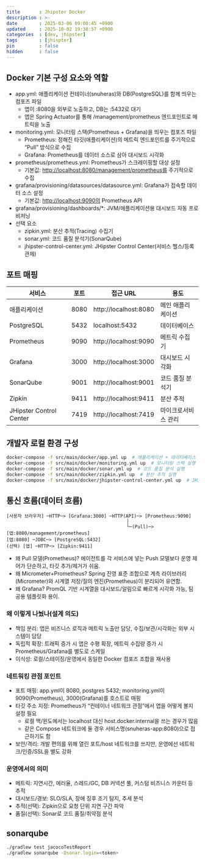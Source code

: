 ```yaml
---
title       : Jhipster Docker
description : >- 
date        : 2025-03-06 09:00:45 +0900
updated     : 2025-10-02 19:38:57 +0900
categories  : [dev, jhipster]
tags        : [jhispter]
pin         : false
hidden      : false
---
```


## Docker 기본 구성 요소와 역할

- app.yml: 애플리케이션 컨테이너(snuheras)와 DB(PostgreSQL)를 함께 띄우는 컴포즈 파일
  - 앱이 :8080을 외부로 노출하고, DB는 :5432로 대기
  - 앱은 Spring Actuator를 통해 /management/prometheus 엔드포인트로 메트릭을 노출
- monitoring.yml: 모니터링 스택(Prometheus + Grafana)을 띄우는 컴포즈 파일
  - Prometheus: 정해진 타깃(애플리케이션)의 메트릭 엔드포인트를 주기적으로 “Pull” 방식으로 수집
  - Grafana: Prometheus를 데이터 소스로 삼아 대시보드 시각화
- prometheus/prometheus.yml: Prometheus가 스크레이핑할 대상 설정
  - 기본값: <http://localhost:8080/management/prometheus를> 주기적으로 수집
- grafana/provisioning/datasources/datasource.yml: Grafana가 접속할 데이터 소스 설정
  - 기본값: <http://localhost:9090의> Prometheus API
- grafana/provisioning/dashboards/\*: JVM/애플리케이션용 대시보드 자동 프로비저닝
- 선택 요소
  - zipkin.yml: 분산 추적(Tracing) 수집기
  - sonar.yml: 코드 품질 분석기(SonarQube)
  - jhipster-control-center.yml: JHipster Control Center(서비스 헬스/등록 관제)


## 포트 매핑

| 서비스 | 포트 | 접근 URL | 용도 |
|--------|------|----------|------|
| 애플리케이션 | 8080 | http://localhost:8080 | 메인 애플리케이션 |
| PostgreSQL | 5432 | localhost:5432 | 데이터베이스 |
| Prometheus | 9090 | http://localhost:9090 | 메트릭 수집기 |
| Grafana | 3000 | http://localhost:3000 | 대시보드 시각화 |
| SonarQube | 9001 | http://localhost:9001 | 코드 품질 분석기 |
| Zipkin | 9411 | http://localhost:9411 | 분산 추적  | 
| JHipster Control Center | 7419 | http://localhost:7419 | 마이크로서비스 관리 |


## 개발자 로컬 환경 구성
```sh
docker-compose -f src/main/docker/app.yml up  # 애플리케이션 + 데이터베이스 실행
docker-compose -f src/main/docker/monitoring.yml up  # 모니터링 스택 실행
docker-compose -f src/main/docker/sonar.yml up  # 코드 품질 분석 실행
docker-compose -f src/main/docker/zipkin.yml up  # 분산 추적 실행
docker-compose -f src/main/docker/jhipster-control-center.yml up  # JHipster Control Center 실행
```

## 통신 흐름(데이터 흐름)

```
[사용자 브라우저] ─HTTP─> [Grafana:3000] ─HTTP(API)─> [Prometheus:9090]
                                            │
                                            └─(Pull)─> [앱:8080/management/prometheus]
[앱:8080] ─JDBC─> [PostgreSQL:5432]
(선택) [앱] ─HTTP─> [Zipkin:9411]
```

- 왜 Pull 모델(Prometheus)? 에이전트를 각 서비스에 넣는 Push 모델보다 운영 제어가 단순하고, 타깃 추가/제거가 쉬움.
- 왜 Micrometer+Prometheus? Spring 진영 표준 조합으로 계측 라이브러리(Micrometer)와 시계열 저장/질의 엔진(Prometheus)이 분리되어 유연함.
- 왜 Grafana? PromQL 기반 시계열을 대시보드/알림으로 빠르게 시각화 가능, 팀 공용 템플릿화 용이.

### 왜 이렇게 나눴나(설계 의도)

- 책임 분리: 앱은 비즈니스 로직과 메트릭 노출만 담당, 수집/보관/시각화는 외부 시스템이 담당
- 독립적 확장: 트래픽 증가 시 앱은 수평 확장, 메트릭 수집량 증가 시 Prometheus/Grafana를 별도로 스케일
- 이식성: 로컬/스테이징/운영에서 동일한 Docker 컴포즈 조합을 재사용

### 네트워킹 관점 포인트

- 포트 매핑: app.yml이 8080, postgres 5432; monitoring.yml이 9090(Prometheus), 3000(Grafana)를 호스트로 매핑
- 타깃 주소 지정: Prometheus가 “컨테이너 네트워크 관점”에서 앱을 어떻게 볼지 설정 필요
  - 로컬 맥/윈도에서는 localhost 대신 host.docker.internal을 쓰는 경우가 많음
  - 같은 Compose 네트워크에 둘 경우 서비스명(snuheras-app:8080)으로 접근하기도 함
- 보안/격리: 개발 편의를 위해 열린 포트/host 네트워크를 쓰지만, 운영에선 네트워크/인증/SSL을 별도 강화

### 운영에서의 의미

- 메트릭: 지연시간, 에러율, 스레드/GC, DB 커넥션 풀, 커스텀 비즈니스 카운터 등 추적
- 대시보드/경보: SLO/SLA, 장애 징후 조기 탐지, 추세 분석
- 추적(선택): Zipkin으로 요청 단위 지연 구간 파악
- 품질(선택): Sonar로 코드 품질/취약점 분석


## sonarqube
```sh
./gradlew test jacocoTestReport
./gradlew sonarqube -Dsonar.login=<token>

```
